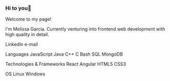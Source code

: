 ### Hi to you👋

<!--
**MeliiG/MeliiG** is a ✨ _special_ ✨ repository because its `README.md` (this file) appears on your GitHub profile.

Here are some ideas to get you started:

- 🔭 I’m currently working on ...
- 🌱 I’m currently learning ...
- 👯 I’m looking to collaborate on ...
- 🤔 I’m looking for help with ...
- 💬 Ask me about ...
- 📫 How to reach me: ...
- 😄 Pronouns: ...
- ⚡ Fun fact: ...
-->

Welcome to my page!

I'm Melissa Garcia.
Currently venturing into frontend web development with high quality in detail.

LinkedIn e-mail 

Languages
JavaScript Java C++ C Bash SQL MongoDB


Technologies & Frameworks
React Angular HTML5 CSS3 

OS
Linux Windows 
